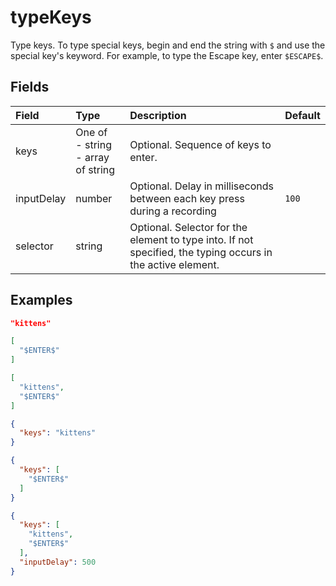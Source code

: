 
# typeKeys

Type keys. To type special keys, begin and end the string with `$` and use the special key's keyword. For example, to type the Escape key, enter `$ESCAPE$`.

## Fields

Field | Type | Description | Default
:-- | :-- | :-- | :--
keys | One of<br/>-&nbsp;string<br/>-&nbsp;array of string |  Optional. Sequence of keys to enter. | 
inputDelay | number |  Optional. Delay in milliseconds between each key press during a recording | `100`
selector | string |  Optional. Selector for the element to type into. If not specified, the typing occurs in the active element. | 

## Examples

```json
"kittens"
```

```json
[
  "$ENTER$"
]
```

```json
[
  "kittens",
  "$ENTER$"
]
```

```json
{
  "keys": "kittens"
}
```

```json
{
  "keys": [
    "$ENTER$"
  ]
}
```

```json
{
  "keys": [
    "kittens",
    "$ENTER$"
  ],
  "inputDelay": 500
}
```
